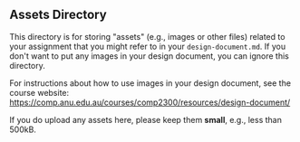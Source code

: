 ## Assets Directory

This directory is for storing "assets" (e.g., images or other files) related to your assignment that you might refer to in your `design-document.md`. If you don't want to put any images in your design document, you can ignore this directory.

For instructions about how to use images in your design document, see the course website: https://comp.anu.edu.au/courses/comp2300/resources/design-document/

If you do upload any assets here, please keep them **small**, e.g., less than 500kB.
